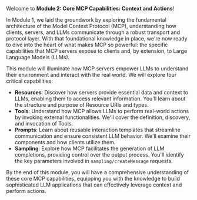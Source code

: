 Welcome to **Module 2: Core MCP Capabilities: Context and Actions**!

In Module 1, we laid the groundwork by exploring the fundamental architecture of the Model Context Protocol (MCP), understanding how clients, servers, and LLMs communicate through a robust transport and protocol layer. With that foundational knowledge in place, we're now ready to dive into the heart of what makes MCP so powerful: the specific capabilities that MCP servers expose to clients and, by extension, to Large Language Models (LLMs).

This module will illuminate how MCP servers empower LLMs to understand their environment and interact with the real world. We will explore four critical capabilities:

*   **Resources**: Discover how servers provide essential data and context to LLMs, enabling them to access relevant information. You'll learn about the structure and purpose of Resource URIs and types.
*   **Tools**: Understand how MCP allows LLMs to perform real-world actions by invoking external functionalities. We'll cover the definition, discovery, and invocation of Tools.
*   **Prompts**: Learn about reusable interaction templates that streamline communication and ensure consistent LLM behavior. We'll examine their components and how clients utilize them.
*   **Sampling**: Explore how MCP facilitates the generation of LLM completions, providing control over the output process. You'll identify the key parameters involved in `sampling/createMessage` requests.

By the end of this module, you will have a comprehensive understanding of these core MCP capabilities, equipping you with the knowledge to build sophisticated LLM applications that can effectively leverage context and perform actions.